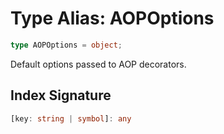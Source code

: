 # Type Alias: AOPOptions

```ts
type AOPOptions = object;
```

Default options passed to AOP decorators.

## Index Signature

```ts
[key: string | symbol]: any
```
